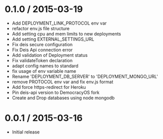 
0.1.0 / 2015-03-19
==================

 * Add DEPLOYMENT_LINK_PROTOCOL env var
 * refactor env.js file structure
 * Add setting cpu and mem limits to new deployments
 * Add setting EXTERNAL_SETTINGS_URL
 * Fix deis secure configuration
 * Fix Deis Api connection error
 * Add validation of Deployment status
 * Fix validateToken declaration
 * adapt config names to standard
 * fix usage of env variable name
 * Rename 'DEPLOYMENT_DB_SERVER' to 'DEPLOYMENT_MONGO_URL'
 * remove PROTOCOL env var and fix env.js format
 * Add force https-redirect for Heroku
 * Pin deis-api version to DemocracyOS fork
 * Create and Drop databases using node mongodb

0.0.1 / 2015-03-16
==================

  * Initial release

